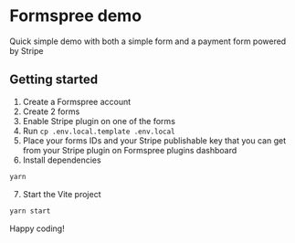 # Formspree demo

Quick simple demo with both a simple form and a payment form powered by Stripe

## Getting started

1. Create a Formspree account
2. Create 2 forms
3. Enable Stripe plugin on one of the forms
4. Run `cp .env.local.template .env.local`
5. Place your forms IDs and your Stripe publishable key that you can get from your Stripe plugin on Formspree plugins dashboard
6. Install dependencies

```bash
yarn
```

7. Start the Vite project

```bash
yarn start
```

Happy coding!
